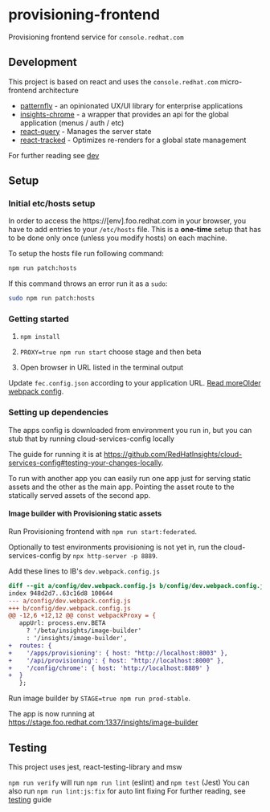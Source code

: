# provisioning-frontend

Provisioning frontend service for `console.redhat.com`

## Development
This project is based on react and uses the `console.redhat.com` micro-frontend architecture

- [patternfly](https://www.patternfly.org/v4/) - an opinionated UX/UI library for enterprise applications
- [insights-chrome](https://github.com/RedHatInsights/insights-chrome) - a wrapper that provides an api for the global application (menus / auth / etc)
- [react-query](https://react-query.tanstack.com) - Manages the server state
- [react-tracked](https://react-tracked.js.org) - Optimizes re-renders for a global state management

For further reading see [dev](https://github.com/RHEnVision/provisioning-frontend/blob/main/docs/dev.md)

## Setup
### Initial etc/hosts setup

In order to access the https://[env].foo.redhat.com in your browser, you have to add entries to your `/etc/hosts` file. This is a **one-time** setup that has to be done only once (unless you modify hosts) on each machine.

To setup the hosts file run following command:
```bash
npm run patch:hosts
```

If this command throws an error run it as a `sudo`:
```bash
sudo npm run patch:hosts
```

### Getting started

1. ```npm install```

2. ```PROXY=true npm run start``` choose stage and then beta

3. Open browser in URL listed in the terminal output

Update `fec.config.json` according to your application URL. [Read more](http://front-end-docs-insights.apps.ocp4.prod.psi.redhat.com/ui-onboarding/fec-binary#Configuration)[Older webpack config](https://github.com/RedHatInsights/frontend-components/tree/master/packages/config#useproxy).

### Setting up dependencies

The apps config is downloaded from environment you run in,
but you can stub that by running cloud-services-config locally

The guide for running it is at https://github.com/RedHatInsights/cloud-services-config#testing-your-changes-locally.

To run with another app you can easily run one app just for serving static assets and the other as the main app.
Pointing the asset route to the statically served assets of the second app.

#### Image builder with Provisioning static assets


Run Provisioning frontend with `npm run start:federated`.

Optionally to test environments provisioning is not yet in, run the cloud-services-config by `npx http-server -p 8889`.

Add these lines to IB's `dev.webpack.config.js`

```diff
diff --git a/config/dev.webpack.config.js b/config/dev.webpack.config.js
index 948d2d7..63c16d8 100644
--- a/config/dev.webpack.config.js
+++ b/config/dev.webpack.config.js
@@ -12,6 +12,12 @@ const webpackProxy = {
   appUrl: process.env.BETA
     ? '/beta/insights/image-builder'
     : '/insights/image-builder',
+  routes: {
+    '/apps/provisioning': { host: "http://localhost:8003" },
+    '/api/provisioning': { host: "http://localhost:8000" },
+    '/config/chrome': { host: 'http://localhost:8889' }
+  }
   };
```

Run image builder by `STAGE=true npm run prod-stable`.

The app is now running at https://stage.foo.redhat.com:1337/insights/image-builder

## Testing
This project uses jest, react-testing-library and msw

`npm run verify` will run `npm run lint` (eslint) and `npm test` (Jest)
You can also run `npm run lint:js:fix` for auto lint fixing
For further reading, see [testing](https://github.com/RHEnVision/provisioning-frontend/blob/main/docs/testing.md) guide
